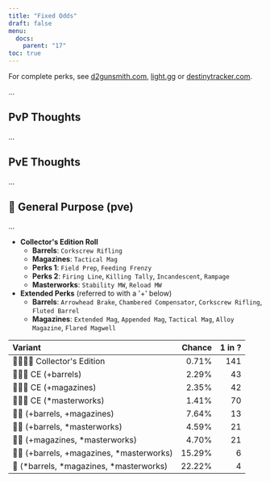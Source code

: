 ```yaml
---
title: "Fixed Odds"
draft: false
menu:
  docs:
    parent: "17"
toc: true
---
```


For complete perks, see [d2gunsmith.com](https://d2gunsmith.com/w/2194955522), [light.gg](https://www.light.gg/db/items/2194955522) or [destinytracker.com](https://destinytracker.com/destiny-2/db/items/2194955522).

...

## PvP Thoughts

...

## PvE Thoughts

...

## 👾 General Purpose (pve)

...

* **Collector's Edition Roll**
  * **Barrels**: `Corkscrew Rifling`
  * **Magazines**: `Tactical Mag`
  * **Perks 1**: `Field Prep`, `Feeding Frenzy`
  * **Perks 2**: `Firing Line`, `Killing Tally`, `Incandescent`, `Rampage`
  * **Masterworks**: `Stability MW`, `Reload MW`
* **Extended Perks** (referred to with a '+' below)
  * **Barrels**: `Arrowhead Brake`, `Chambered Compensator`, `Corkscrew Rifling`, `Fluted Barrel`
  * **Magazines**: `Extended Mag`, `Appended Mag`, `Tactical Mag`, `Alloy Magazine`, `Flared Magwell`

| Variant | Chance | 1 in ? |
|:-|-:|-:|
| 👾👾👾🌟 Collector's Edition | 0.71% | 141 |
| 👾👾👾 CE (+barrels) | 2.29% | 43 |
| 👾👾👾 CE (+magazines) | 2.35% | 42 |
| 👾👾👾 CE (*masterworks) | 1.41% | 70 |
| 👾👾 (+barrels, +magazines) | 7.64% | 13 |
| 👾👾 (+barrels, *masterworks) | 4.59% | 21 |
| 👾👾 (+magazines, *masterworks) | 4.70% | 21 |
| 👾👾 (+barrels, +magazines, *masterworks) | 15.29% | 6 |
| 👾 (*barrels, *magazines, *masterworks) | 22.22% | 4 |
